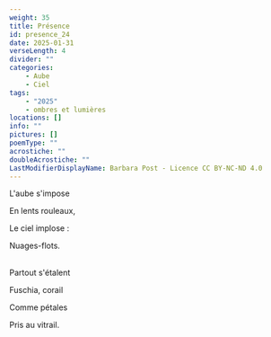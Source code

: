 ```yaml
---
weight: 35
title: Présence
id: presence_24
date: 2025-01-31
verseLength: 4
divider: ""
categories:
    - Aube
    - Ciel
tags:
    - "2025"
    - ombres et lumières
locations: []
info: ""
pictures: []
poemType: ""
acrostiche: ""
doubleAcrostiche: ""
LastModifierDisplayName: Barbara Post - Licence CC BY-NC-ND 4.0
---
```

L'aube s'impose

En lents rouleaux,

Le ciel implose :

Nuages-flots.

 \
Partout s'étalent

Fuschia, corail

Comme pétales

Pris au vitrail.
